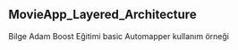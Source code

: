 <h2>MovieApp_Layered_Architecture</h2> 

<p>Bilge Adam Boost Eğitimi basic Automapper kullanım örneği</p>
